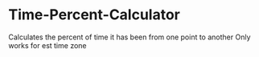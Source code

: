 # Time-Percent-Calculator
Calculates the percent of time it has been from one point to another
Only works for est time zone
